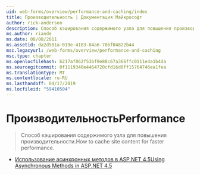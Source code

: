 ```yaml
---
uid: web-forms/overview/performance-and-caching/index
title: Производительность | Документация Майкрософт
author: rick-anderson
description: Способ кэширования содержимого узла для повышения производительности.
ms.author: riande
ms.date: 08/08/2011
ms.assetid: da2d581a-019e-4183-84a6-70bf04822b44
msc.legacyurl: /web-forms/overview/performance-and-caching
msc.type: chapter
ms.openlocfilehash: b217af062f53bf0e88c67a366ffc0111e4a1b4da
ms.sourcegitcommit: 0f1119340e4464720cfd16d0ff15764746ea1fea
ms.translationtype: MT
ms.contentlocale: ru-RU
ms.lasthandoff: 04/17/2019
ms.locfileid: "59410504"
---
```

# <a name="performance"></a><span data-ttu-id="a7b79-103">Производительность</span><span class="sxs-lookup"><span data-stu-id="a7b79-103">Performance</span></span>

> <span data-ttu-id="a7b79-104">Способ кэширования содержимого узла для повышения производительности.</span><span class="sxs-lookup"><span data-stu-id="a7b79-104">How to cache site content for faster performance.</span></span>


- [<span data-ttu-id="a7b79-105">Использование асинхронных методов в ASP.NET 4.5</span><span class="sxs-lookup"><span data-stu-id="a7b79-105">Using Asynchronous Methods in ASP.NET 4.5</span></span>](using-asynchronous-methods-in-aspnet-45.md)
